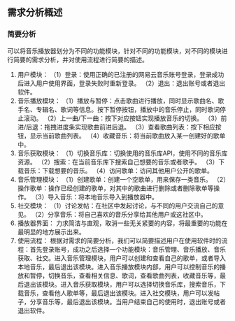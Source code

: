## 需求分析概述
### 简要分析
可以将音乐播放器划分为不同的功能模块，针对不同的功能模块，对不同的模块进行简要的需求分析，并对使用流程进行简要的描述。
1. 用户模块：
（1）登录：使用正确的已注册的网易云音乐账号登录，登录成功后进入用户使用界面，登录失败时重新登录。
（2）退出：退出账号或者退出软件。
2. 音乐播放模块：
（1）播放与暂停：点击歌曲进行播放，同时显示歌曲名、歌手名、专辑名、歌词等信息。按下暂停按钮，播放中的音乐停止，同时歌词停止滚动。
（2）上一曲/下一曲：按下对应按钮实现播放音乐的切换。
（3）前进/后退：拖拽进度条实现歌曲前进后退。
（3）查看歌曲列表：按下相应按钮，显示当前歌曲列表。
（4）收藏音乐：将当前歌曲放入某一创建好的歌单中。
3. 音乐获取模块：
（1）切换音乐库：切换使用的音乐库API，使用不同的音乐库资源。
（2）搜索：在当前音乐库下搜索自己想要的音乐或者歌手。
（3）下载音乐：下载想要的音乐。
（4）访问歌单：访问其他用户公开的歌单。
4. 音乐管理模块：
（1）创建歌单：创建一个空歌单，用来保存一类音乐。
（2）操作歌单：操作已经创建的歌单，对其中的歌曲进行删除或者删除歌单等操作。
（3）导入音乐：将本地音乐导入到播放器中。
5. 社交模块：
（1）讨论发帖：在社区中发起讨论，与不同的用户交流自己的意见。
（2）分享音乐：将自己喜欢的音乐分享给其他用户或这社区中。
6. 播放器界面：
力求简洁与直观，取消一些无关紧要的内容，将最重要的功能在最明显的地方展示出来。
7. 使用流程：
根据对需求的简要分析，我们可以简要描述用户在使用软件时的流程：首先登录账号，成功之后选择一个功能模块：音乐管理、音乐播放、音乐获取、社交。进入音乐管理模块，用户可以创建和查看自己的歌单，或者导入本地音乐，最后退出该模块。进入音乐播放模块内部，用户可以控制音乐的播放和暂停，切换音乐，查看相关信息、歌词，查看歌曲列表，收藏音乐等，最后退出该模块。进入音乐获取模块，用户可以选择切换音乐库，搜索音乐，下载音乐，查看他人歌单等，最后退出该模块。进入社交模块，用户可以发帖子，分享音乐等，最后退出该模块。当用户结束自己的使用时，退出账号或者退出软件。

